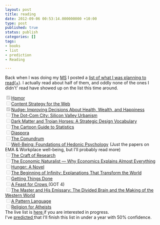```yaml
---
layout: post
title: reading
date: 2012-09-06 00:53:14.000000000 +10:00
type: post
published: true
status: publish
categories: []
tags:
- books
- list
- prediction
- Reading

---
```

<p>Back when I was doing my <a title="Major study – for those with a lot of patience" href="http://www.notionparallax.co.uk/wordpress/index.php/2011/01/major-study-for-those-with-a-lot-of-patience/">MS</a> I posted a <a title="my reading list" href="http://www.notionparallax.co.uk/wordpress/index.php/2009/09/my-reading-list/">list of what I was planning to read</a>(<a title="‘proper’ books" href="http://www.notionparallax.co.uk/wordpress/index.php/2009/10/proper-books/">+</a>). I actually read about half of them, and oddly none of the ones I didn't' read have showed up on the list this time around.</p>
<div><a title="Harry Potter and the methods of rationality" href="http://hpmor.com/"><input type="checkbox" checked="checked" disabled="disabled" />Hpmor</a></div>
<div><input type="checkbox" disabled="disabled" /><a href="http://www.amazon.com/gp/product/0321620062/ref=as_li_ss_tl?ie=UTF8&amp;camp=1789&amp;creative=390957&amp;creativeASIN=0321620062&amp;linkCode=as2&amp;tag=notioparal-20">Content Strategy for the Web</a><img style="border: none !important; margin: 0px !important;" src="{{ site.baseurl }}/assets/ir?t=notioparal-20&amp;l=as2&amp;o=1&amp;a=0321620062" alt="" width="1" height="1" border="0" /></div>
<div><input type="checkbox" checked="checked" disabled="disabled" /><a href="http://www.amazon.com/gp/product/0300122233/ref=as_li_ss_tl?ie=UTF8&amp;camp=1789&amp;creative=390957&amp;creativeASIN=0300122233&amp;linkCode=as2&amp;tag=notioparal-20">Nudge: Improving Decisions About Health, Wealth, and Happiness</a><img style="border: none !important; margin: 0px !important;" src="{{ site.baseurl }}/assets/ir?t=notioparal-20&amp;l=as2&amp;o=1&amp;a=0300122233" alt="" width="1" height="1" border="0" /></div>
<div><input type="checkbox" disabled="disabled" /><a href="http://www.amazon.com/gp/product/B0085K6UDS/ref=as_li_ss_tl?ie=UTF8&amp;camp=1789&amp;creative=390957&amp;creativeASIN=B0085K6UDS&amp;linkCode=as2&amp;tag=notioparal-20">The Dot-Com City: Silicon Valley Urbanism</a><img style="border: none !important; margin: 0px !important;" src="{{ site.baseurl }}/assets/ir?t=notioparal-20&amp;l=as2&amp;o=1&amp;a=B0085K6UDS" alt="" width="1" height="1" border="0" /></div>
<div><input type="checkbox" disabled="disabled" /><a href="http://www.amazon.com/gp/product/B0085KEVO8/ref=as_li_ss_tl?ie=UTF8&amp;camp=1789&amp;creative=390957&amp;creativeASIN=B0085KEVO8&amp;linkCode=as2&amp;tag=notioparal-20">Dark Matter and Trojan Horses: A Strategic Design Vocabulary</a><img style="border: none !important; margin: 0px !important;" src="{{ site.baseurl }}/assets/ir?t=notioparal-20&amp;l=as2&amp;o=1&amp;a=B0085KEVO8" alt="" width="1" height="1" border="0" /></div>
<div><input type="checkbox" disabled="disabled" /><a href="http://www.amazon.com/gp/product/0062731025/ref=as_li_ss_tl?ie=UTF8&amp;camp=1789&amp;creative=390957&amp;creativeASIN=0062731025&amp;linkCode=as2&amp;tag=notioparal-20">The Cartoon Guide to Statistics</a><img style="border: none !important; margin: 0px !important;" src="{{ site.baseurl }}/assets/ir?t=notioparal-20&amp;l=as2&amp;o=1&amp;a=0062731025" alt="" width="1" height="1" border="0" /></div>
<div><input type="checkbox" disabled="disabled" /><a href="http://www.amazon.com/gp/product/0061057983/ref=as_li_ss_tl?ie=UTF8&amp;camp=1789&amp;creative=390957&amp;creativeASIN=0061057983&amp;linkCode=as2&amp;tag=notioparal-20">Diaspora</a><img style="border: none !important; margin: 0px !important;" src="{{ site.baseurl }}/assets/ir?t=notioparal-20&amp;l=as2&amp;o=1&amp;a=0061057983" alt="" width="1" height="1" border="0" /></div>
<div><input type="checkbox" disabled="disabled" /><a href="http://www.amazon.com/gp/product/1594485615/ref=as_li_ss_tl?ie=UTF8&amp;camp=1789&amp;creative=390957&amp;creativeASIN=1594485615&amp;linkCode=as2&amp;tag=notioparal-20">The Conundrum</a><img style="border: none !important; margin: 0px !important;" src="{{ site.baseurl }}/assets/ir?t=notioparal-20&amp;l=as2&amp;o=1&amp;a=1594485615" alt="" width="1" height="1" border="0" /></div>
<div><input type="checkbox" disabled="disabled" /><a href="http://www.amazon.com/gp/product/0871544237/ref=as_li_ss_tl?ie=UTF8&amp;camp=1789&amp;creative=390957&amp;creativeASIN=0871544237&amp;linkCode=as2&amp;tag=notioparal-20">Well-Being: Foundations of Hedonic Psychology</a><img style="border: none !important; margin: 0px !important;" src="{{ site.baseurl }}/assets/ir?t=notioparal-20&amp;l=as2&amp;o=1&amp;a=0871544237" alt="" width="1" height="1" border="0" /> (Just the papers on EMA &amp; Workplace well-being, but I'll probably read more)</div>
<div><input type="checkbox" disabled="disabled" /><a href="http://www.amazon.com/gp/product/0226065669/ref=as_li_ss_tl?ie=UTF8&amp;camp=1789&amp;creative=390957&amp;creativeASIN=0226065669&amp;linkCode=as2&amp;tag=notioparal-20">The Craft of Research</a><img style="border: none !important; margin: 0px !important;" src="{{ site.baseurl }}/assets/ir?t=notioparal-20&amp;l=as2&amp;o=1&amp;a=0226065669" alt="" width="1" height="1" border="0" /></div>
<div><input type="checkbox" disabled="disabled" /><a href="http://www.amazon.com/gp/product/0753513382/ref=as_li_ss_tl?ie=UTF8&amp;camp=1789&amp;creative=390957&amp;creativeASIN=0753513382&amp;linkCode=as2&amp;tag=notioparal-20">The Economic Naturalist — Why Economics Explains Almost Everything</a><img style="border: none !important; margin: 0px !important;" src="{{ site.baseurl }}/assets/ir?t=notioparal-20&amp;l=as2&amp;o=1&amp;a=0753513382" alt="" width="1" height="1" border="0" /></div>
<div><input type="checkbox" disabled="disabled" /><a href="http://www.amazon.com/gp/product/0374531102/ref=as_li_ss_tl?ie=UTF8&amp;camp=1789&amp;creative=390957&amp;creativeASIN=0374531102&amp;linkCode=as2&amp;tag=notioparal-20">Hunger: A Novel</a><img style="border: none !important; margin: 0px !important;" src="{{ site.baseurl }}/assets/ir?t=notioparal-20&amp;l=as2&amp;o=1&amp;a=0374531102" alt="" width="1" height="1" border="0" /></div>
<div><input type="checkbox" disabled="disabled" /><a href="http://www.amazon.com/gp/product/0143121359/ref=as_li_ss_tl?ie=UTF8&amp;camp=1789&amp;creative=390957&amp;creativeASIN=0143121359&amp;linkCode=as2&amp;tag=notioparal-20">The Beginning of Infinity: Explanations That Transform the World</a><img style="border: none !important; margin: 0px !important;" src="{{ site.baseurl }}/assets/ir?t=notioparal-20&amp;l=as2&amp;o=1&amp;a=0143121359" alt="" width="1" height="1" border="0" /></div>
<div><input type="checkbox" disabled="disabled" /><a href="http://www.amazon.com/gp/product/0143121359/ref=as_li_ss_tl?ie=UTF8&amp;camp=1789&amp;creative=390957&amp;creativeASIN=0143121359&amp;linkCode=as2&amp;tag=notioparal-20">Getting Things Done</a><img style="border: none !important; margin: 0px !important;" src="{{ site.baseurl }}/assets/ir?t=notioparal-20&amp;l=as2&amp;o=1&amp;a=0143121359" alt="" width="1" height="1" border="0" /></div>
<div><input type="checkbox" disabled="disabled" /><a href="http://www.amazon.com/gp/product/0553582038/ref=as_li_ss_tl?ie=UTF8&amp;camp=1789&amp;creative=390957&amp;creativeASIN=0553582038&amp;linkCode=as2&amp;tag=notioparal-20">A Feast for Crows </a>(GOT 4)</div>
<div><input type="checkbox" disabled="disabled" /><a href="http://www.amazon.com/gp/product/0300188374/ref=as_li_ss_tl?ie=UTF8&amp;camp=1789&amp;creative=390957&amp;creativeASIN=0300188374&amp;linkCode=as2&amp;tag=notioparal-20">The Master and His Emissary: The Divided Brain and the Making of the Western World</a><img style="border: none !important; margin: 0px !important;" src="{{ site.baseurl }}/assets/ir?t=notioparal-20&amp;l=as2&amp;o=1&amp;a=0300188374" alt="" width="1" height="1" border="0" /></div>
<div><input type="checkbox" disabled="disabled" /><a href="http://www.amazon.com/gp/product/0195019199/ref=as_li_ss_tl?ie=UTF8&amp;camp=1789&amp;creative=390957&amp;creativeASIN=0195019199&amp;linkCode=as2&amp;tag=notioparal-20">A Pattern Language</a><img style="border: none !important; margin: 0px !important;" src="{{ site.baseurl }}/assets/ir?t=notioparal-20&amp;l=as2&amp;o=1&amp;a=0195019199" alt="" width="1" height="1" border="0" /></div>
<div><input type="checkbox" disabled="disabled" /><a href="http://www.amazon.com/gp/product/0307379108/ref=as_li_ss_tl?ie=UTF8&amp;camp=1789&amp;creative=390957&amp;creativeASIN=0307379108&amp;linkCode=as2&amp;tag=notioparal-20">Religion for Atheists</a><img style="border: none !important; margin: 0px !important;" src="{{ site.baseurl }}/assets/ir?t=notioparal-20&amp;l=as2&amp;o=1&amp;a=0307379108" alt="" width="1" height="1" border="0" /></div>
<div></div>
<div>The live list is <a title="Evernote list" href="https://www.evernote.com/shard/s42/sh/65e44754-dd8a-45af-8883-8d8dc15fa14e/a60dbb7a56df5a1a7f3a9db580f0a7fd">here </a>if you are interested in progress.</div>
<div></div>
<div>I've <a href="http://predictionbook.com/predictions/8143">predicted </a>that I'll finish this list in under a year with 50% confidence.</div>
